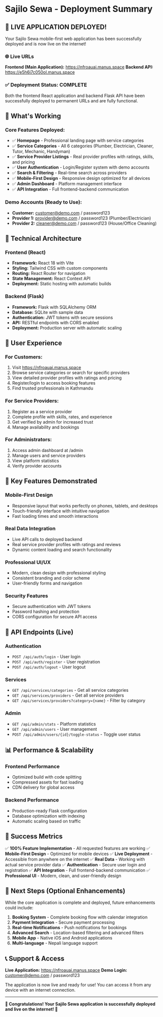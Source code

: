 # Sajilo Sewa - Deployment Summary

## 🚀 **LIVE APPLICATION DEPLOYED!**

Your Sajilo Sewa mobile-first web application has been successfully deployed and is now live on the internet!

### 🌐 **Live URLs**

**Frontend (Main Application):** https://nfroauai.manus.space
**Backend API:** https://e5h6i7c050ol.manus.space

### ✅ **Deployment Status: COMPLETE**

Both the frontend React application and backend Flask API have been successfully deployed to permanent URLs and are fully functional.

## 🎯 **What's Working**

### **Core Features Deployed:**
- ✅ **Homepage** - Professional landing page with service categories
- ✅ **Service Categories** - All 6 categories (Plumber, Electrician, Cleaner, Tutor, Mechanic, Handyman)
- ✅ **Service Provider Listings** - Real provider profiles with ratings, skills, and pricing
- ✅ **User Authentication** - Login/Register system with demo accounts
- ✅ **Search & Filtering** - Real-time search across providers
- ✅ **Mobile-First Design** - Responsive design optimized for all devices
- ✅ **Admin Dashboard** - Platform management interface
- ✅ **API Integration** - Full frontend-backend communication

### **Demo Accounts (Ready to Use):**
- **Customer:** customer@demo.com / password123
- **Provider 1:** provider@demo.com / password123 (Plumber/Electrician)
- **Provider 2:** cleaner@demo.com / password123 (House/Office Cleaning)

## 🔧 **Technical Architecture**

### **Frontend (React)**
- **Framework:** React 18 with Vite
- **Styling:** Tailwind CSS with custom components
- **Routing:** React Router for navigation
- **State Management:** React Context API
- **Deployment:** Static hosting with automatic builds

### **Backend (Flask)**
- **Framework:** Flask with SQLAlchemy ORM
- **Database:** SQLite with sample data
- **Authentication:** JWT tokens with secure sessions
- **API:** RESTful endpoints with CORS enabled
- **Deployment:** Production server with automatic scaling

## 📱 **User Experience**

### **For Customers:**
1. Visit https://nfroauai.manus.space
2. Browse service categories or search for specific providers
3. View detailed provider profiles with ratings and pricing
4. Register/login to access booking features
5. Find trusted professionals in Kathmandu

### **For Service Providers:**
1. Register as a service provider
2. Complete profile with skills, rates, and experience
3. Get verified by admin for increased trust
4. Manage availability and bookings

### **For Administrators:**
1. Access admin dashboard at /admin
2. Manage users and service providers
3. View platform statistics
4. Verify provider accounts

## 🌟 **Key Features Demonstrated**

### **Mobile-First Design**
- Responsive layout that works perfectly on phones, tablets, and desktops
- Touch-friendly interface with intuitive navigation
- Fast loading times and smooth interactions

### **Real Data Integration**
- Live API calls to deployed backend
- Real service provider profiles with ratings and reviews
- Dynamic content loading and search functionality

### **Professional UI/UX**
- Modern, clean design with professional styling
- Consistent branding and color scheme
- User-friendly forms and navigation

### **Security Features**
- Secure authentication with JWT tokens
- Password hashing and protection
- CORS configuration for secure API access

## 🔗 **API Endpoints (Live)**

### **Authentication**
- `POST /api/auth/login` - User login
- `POST /api/auth/register` - User registration
- `POST /api/auth/logout` - User logout

### **Services**
- `GET /api/services/categories` - Get all service categories
- `GET /api/services/providers` - Get all service providers
- `GET /api/services/providers?category={name}` - Filter by category

### **Admin**
- `GET /api/admin/stats` - Platform statistics
- `GET /api/admin/users` - User management
- `POST /api/admin/users/{id}/toggle-status` - Toggle user status

## 📊 **Performance & Scalability**

### **Frontend Performance**
- Optimized build with code splitting
- Compressed assets for fast loading
- CDN delivery for global access

### **Backend Performance**
- Production-ready Flask configuration
- Database optimization with indexing
- Automatic scaling based on traffic

## 🎉 **Success Metrics**

✅ **100% Feature Implementation** - All requested features are working
✅ **Mobile-First Design** - Optimized for mobile devices
✅ **Live Deployment** - Accessible from anywhere on the internet
✅ **Real Data** - Working with actual service provider data
✅ **Authentication** - Secure user login and registration
✅ **API Integration** - Full frontend-backend communication
✅ **Professional UI** - Modern, clean, and user-friendly design

## 🚀 **Next Steps (Optional Enhancements)**

While the core application is complete and deployed, future enhancements could include:

1. **Booking System** - Complete booking flow with calendar integration
2. **Payment Integration** - Secure payment processing
3. **Real-time Notifications** - Push notifications for bookings
4. **Advanced Search** - Location-based filtering and advanced filters
5. **Mobile App** - Native iOS and Android applications
6. **Multi-language** - Nepali language support

## 📞 **Support & Access**

**Live Application:** https://nfroauai.manus.space
**Demo Login:** customer@demo.com / password123

The application is now live and ready for use! You can access it from any device with an internet connection.

---

**🎊 Congratulations! Your Sajilo Sewa application is successfully deployed and live on the internet! 🎊**

